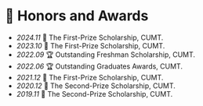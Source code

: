 # 🏅 Honors and Awards
- *2024.11* 🥇 The First-Prize Scholarship, CUMT.
- *2023.10* 🥇 The First-Prize Scholarship, CUMT.
- *2022.09* 🏆 Outstanding Freshman Scholarship, CUMT.
- *2022.06* 🏆 Outstanding Graduates Awards, CUMT.
- *2021.12* 🥇 The First-Prize Scholarship, CUMT.
- *2020.12* 🥈 The Second-Prize Scholarship, CUMT.
- *2019.11* 🥈 The Second-Prize Scholarship, CUMT.